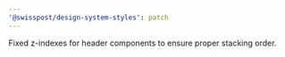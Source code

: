 ```yaml
---
'@swisspost/design-system-styles': patch
---
```


Fixed z-indexes for header components to ensure proper stacking order.
